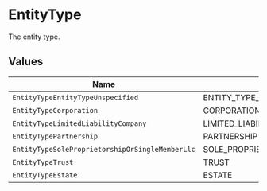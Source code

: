 # EntityType

The entity type.


## Values

| Name                                            | Value                                           |
| ----------------------------------------------- | ----------------------------------------------- |
| `EntityTypeEntityTypeUnspecified`               | ENTITY_TYPE_UNSPECIFIED                         |
| `EntityTypeCorporation`                         | CORPORATION                                     |
| `EntityTypeLimitedLiabilityCompany`             | LIMITED_LIABILITY_COMPANY                       |
| `EntityTypePartnership`                         | PARTNERSHIP                                     |
| `EntityTypeSoleProprietorshipOrSingleMemberLlc` | SOLE_PROPRIETORSHIP_OR_SINGLE_MEMBER_LLC        |
| `EntityTypeTrust`                               | TRUST                                           |
| `EntityTypeEstate`                              | ESTATE                                          |